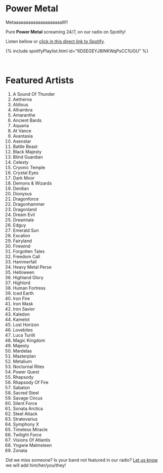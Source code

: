 # Power Metal

Metaaaaaaaaaaaaaaaaaaaalll!!

Pure **Power Metal** screaming 24/7, on our radio on Spotify!

Listen bellow or [click in this direct link to Spotify](https://open.spotify.com/playlist/6DSEGEYJ8INKWqPsCC1UGU?si=V_UZ42fwTnePTci37LNuYQ).

{% include spotifyPlaylist.html id="6DSEGEYJ8INKWqPsCC1UGU" %}

<br>

# Featured Artists

1. A Sound Of Thunder
1. Aetherna
1. Aldious
1. Alhambra
1. Amaranthe
1. Ancient Bards
1. Aquaria
1. At Vance
1. Avantasia
1. Axenstar
1. Battle Beast
1. Black Majesty
1. Blind Guardian
1. Celesty
1. Cryonic Temple
1. Crystal Eyes
1. Dark Moor
1. Demons & Wizards
1. Derdian
1. Dionysus
1. Dragonforce
1. Dragonhammer
1. Dragonland
1. Dream Evil
1. Dreamtale
1. Edguy
1. Emerald Sun
1. Excalion
1. Fairyland
1. Firewind
1. Forgotten Tales
1. Freedom Call
1. Hammerfall
1. Heavy Metal Perse
1. Helloween
1. Highland Glory
1. Highlord
1. Human Fortress
1. Iced Earth
1. Iron Fire
1. Iron Mask
1. Iron Savior
1. Kaledon
1. Kamelot
1. Lost Horizon
1. Lovebites
1. Luca Turilli
1. Magic Kingdom
1. Majesty
1. Mardelas
1. Masterplan
1. Metalium
1. Nocturnal Rites
1. Power Quest
1. Rhapsody
1. Rhapsody Of Fire
1. Sabaton
1. Sacred Steel
1. Savage Circus
1. Silent Force
1. Sonata Arctica
1. Steel Attack
1. Stratovarius
1. Symphony X
1. Timeless Miracle
1. Twilight Force
1. Visions Of Atlantis
1. Yngwie Malmsteen
1. Zonata

Did we miss someone? Is your band not featured in our radio? [Let us know](https://github.com/RadioNinjaPirata/commentsENG/issues/new) we will add him/her/you/they!
